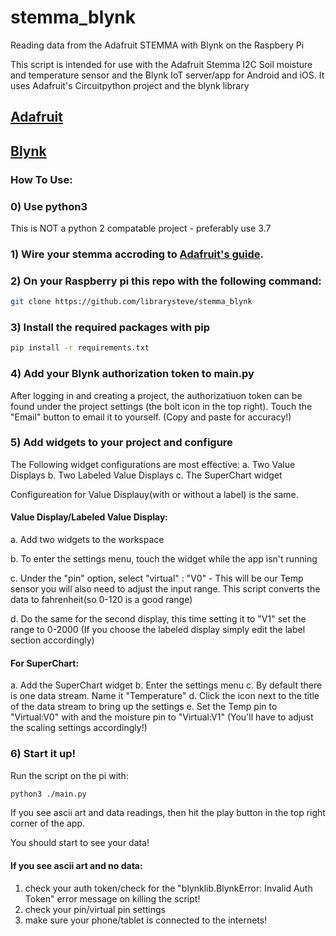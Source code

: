 # stemma_blynk
Reading data from the Adafruit STEMMA with Blynk on the Raspbery Pi

This script is intended for use with the Adafruit Stemma I2C Soil moisture and temperature sensor and the Blynk IoT server/app for Android and iOS. It uses Adafruit's Circuitpython project and the blynk library

## [Adafruit](https://www.adafruit.com/)
## [Blynk](https://blynk.io/)

### How To Use:

### 0) Use python3
This is NOT a python 2 compatable project - preferably use 3.7
### 1) Wire your stemma accroding to [Adafruit's guide](https://learn.adafruit.com/adafruit-stemma-soil-sensor-i2c-capacitive-moisture-sensor/python-circuitpython-test#step-3016121). 

### 2) On your Raspberry pi this repo with the following command:
```sh
git clone https://github.com/librarysteve/stemma_blynk
```

### 3) Install the required packages with pip
```sh 
pip install -r requirements.txt
```
### 4) Add your Blynk authorization token to main.py
After logging in and creating a project, the authorizatiuon token 
can be found under the project settings (the bolt icon in the top right).
Touch the "Email" button to email it to yourself. (Copy and paste for accuracy!)

### 5) Add widgets to your project and configure
The Following widget configurations are most effective:
  a. Two Value Displays
  b. Two Labeled Value Displays
  c. The SuperChart widget
  
Configureation for Value Displauy(with or without a label) is the same.

#### Value Display/Labeled Value Display:
  
  a. Add two widgets to the workspace
  
  b. To enter the settings menu, touch the widget while the app isn't running
  
  c. Under the "pin" option, select "virtual" : "V0" - This will be our Temp sensor
      you will also need to adjust the input range. This script converts the data to 
      fahrenheit(so 0-120 is a good range)
  
  d. Do the same for the second display, this time setting it to "V1"
     set the range to 0-2000
(If you choose the labeled display simply edit the label section accordingly)

#### For SuperChart:
  
  a. Add the SuperChart widget
  b. Enter the settings menu
  c. By default there is one data stream. Name it "Temperature"
  d. Click the icon next to the title of the data stream to bring up the settings
  e. Set the Temp pin to "Virtual:V0" with and the moisture pin to "Virtual:V1"
  (You'll have to adjust the scaling settings accordingly!)
  
### 6) Start it up!
Run the script on the pi with:
```sh
python3 ./main.py
```

If you see ascii art and data readings, then hit the play button in the top right corner of the app. 

You should start to see your data!

#### If you see ascii art and no data:
1) check your auth token/check for the "blynklib.BlynkError: Invalid Auth Token" error message on killing the script!
2) check your pin/virtual pin settings
3) make sure your phone/tablet is connected to the internets!

